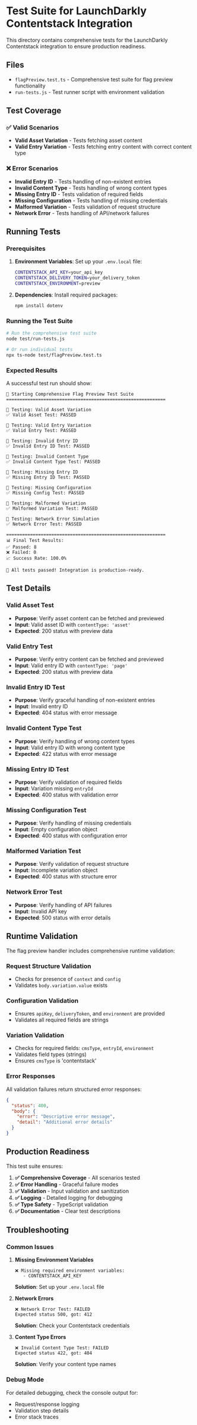 # Test Suite for LaunchDarkly Contentstack Integration

This directory contains comprehensive tests for the LaunchDarkly Contentstack integration to ensure production readiness.

## Files

- `flagPreview.test.ts` - Comprehensive test suite for flag preview functionality
- `run-tests.js` - Test runner script with environment validation

## Test Coverage

### ✅ Valid Scenarios
- **Valid Asset Variation** - Tests fetching asset content
- **Valid Entry Variation** - Tests fetching entry content with correct content type

### ❌ Error Scenarios
- **Invalid Entry ID** - Tests handling of non-existent entries
- **Invalid Content Type** - Tests handling of wrong content types
- **Missing Entry ID** - Tests validation of required fields
- **Missing Configuration** - Tests handling of missing credentials
- **Malformed Variation** - Tests validation of request structure
- **Network Error** - Tests handling of API/network failures

## Running Tests

### Prerequisites

1. **Environment Variables**: Set up your `.env.local` file:
   ```bash
   CONTENTSTACK_API_KEY=your_api_key
   CONTENTSTACK_DELIVERY_TOKEN=your_delivery_token
   CONTENTSTACK_ENVIRONMENT=preview
   ```

2. **Dependencies**: Install required packages:
   ```bash
   npm install dotenv
   ```

### Running the Test Suite

```bash
# Run the comprehensive test suite
node test/run-tests.js

# Or run individual tests
npx ts-node test/flagPreview.test.ts
```

### Expected Results

A successful test run should show:
```
🚀 Starting Comprehensive Flag Preview Test Suite
============================================================

🧪 Testing: Valid Asset Variation
✅ Valid Asset Test: PASSED

🧪 Testing: Valid Entry Variation  
✅ Valid Entry Test: PASSED

🧪 Testing: Invalid Entry ID
✅ Invalid Entry ID Test: PASSED

🧪 Testing: Invalid Content Type
✅ Invalid Content Type Test: PASSED

🧪 Testing: Missing Entry ID
✅ Missing Entry ID Test: PASSED

🧪 Testing: Missing Configuration
✅ Missing Config Test: PASSED

🧪 Testing: Malformed Variation
✅ Malformed Variation Test: PASSED

🧪 Testing: Network Error Simulation
✅ Network Error Test: PASSED

============================================================
📊 Final Test Results:
✅ Passed: 8
❌ Failed: 0
📈 Success Rate: 100.0%

🎉 All tests passed! Integration is production-ready.
```

## Test Details

### Valid Asset Test
- **Purpose**: Verify asset content can be fetched and previewed
- **Input**: Valid asset ID with `contentType: 'asset'`
- **Expected**: 200 status with preview data

### Valid Entry Test
- **Purpose**: Verify entry content can be fetched and previewed
- **Input**: Valid entry ID with `contentType: 'page'`
- **Expected**: 200 status with preview data

### Invalid Entry ID Test
- **Purpose**: Verify graceful handling of non-existent entries
- **Input**: Invalid entry ID
- **Expected**: 404 status with error message

### Invalid Content Type Test
- **Purpose**: Verify handling of wrong content types
- **Input**: Valid entry ID with wrong content type
- **Expected**: 422 status with error message

### Missing Entry ID Test
- **Purpose**: Verify validation of required fields
- **Input**: Variation missing `entryId`
- **Expected**: 400 status with validation error

### Missing Configuration Test
- **Purpose**: Verify handling of missing credentials
- **Input**: Empty configuration object
- **Expected**: 400 status with configuration error

### Malformed Variation Test
- **Purpose**: Verify validation of request structure
- **Input**: Incomplete variation object
- **Expected**: 400 status with structure error

### Network Error Test
- **Purpose**: Verify handling of API failures
- **Input**: Invalid API key
- **Expected**: 500 status with error details

## Runtime Validation

The flag preview handler includes comprehensive runtime validation:

### Request Structure Validation
- Checks for presence of `context` and `config`
- Validates `body.variation.value` exists

### Configuration Validation
- Ensures `apiKey`, `deliveryToken`, and `environment` are provided
- Validates all required fields are strings

### Variation Validation
- Checks for required fields: `cmsType`, `entryId`, `environment`
- Validates field types (strings)
- Ensures `cmsType` is 'contentstack'

### Error Responses
All validation failures return structured error responses:
```json
{
  "status": 400,
  "body": {
    "error": "Descriptive error message",
    "detail": "Additional error details"
  }
}
```

## Production Readiness

This test suite ensures:

1. **✅ Comprehensive Coverage** - All scenarios tested
2. **✅ Error Handling** - Graceful failure modes
3. **✅ Validation** - Input validation and sanitization
4. **✅ Logging** - Detailed logging for debugging
5. **✅ Type Safety** - TypeScript validation
6. **✅ Documentation** - Clear test descriptions

## Troubleshooting

### Common Issues

1. **Missing Environment Variables**
   ```
   ❌ Missing required environment variables:
      - CONTENTSTACK_API_KEY
   ```
   **Solution**: Set up your `.env.local` file

2. **Network Errors**
   ```
   ❌ Network Error Test: FAILED
   Expected status 500, got: 412
   ```
   **Solution**: Check your Contentstack credentials

3. **Content Type Errors**
   ```
   ❌ Invalid Content Type Test: FAILED
   Expected status 422, got: 404
   ```
   **Solution**: Verify your content type names

### Debug Mode

For detailed debugging, check the console output for:
- Request/response logging
- Validation step details
- Error stack traces 